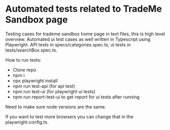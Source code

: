 # Automated tests related to TradeMe Sandbox page
 Testing cases for trademe sandbox home page in text files, this is high level overview.
 Automated ui test cases as well written in Typescript using Playwright. API tests in specs/categories.spec.ts, ui tests in tests/searchBox.spec.ts.



How to run tests:
- Clone repo
- npm i
- npx playwright install
- npm run test-api (for api test)
- npm run test-ui (for playwright ui tests)
- npm run report-test-ui to get report for ui tests after running


Need to make sure node versions are the same.

If you want to test more browsers you can change that in the playwright.config.ts.